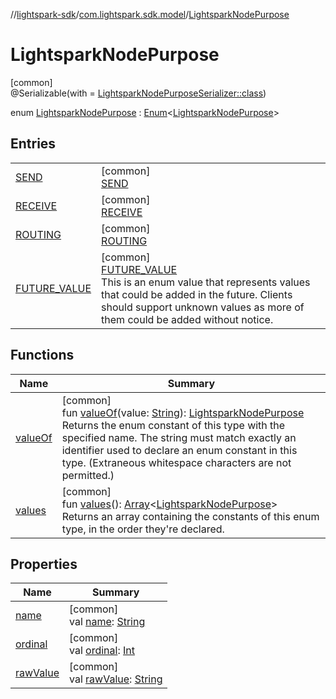 //[lightspark-sdk](../../../index.md)/[com.lightspark.sdk.model](../index.md)/[LightsparkNodePurpose](index.md)

# LightsparkNodePurpose

[common]\
@Serializable(with = [LightsparkNodePurposeSerializer::class](../-lightspark-node-purpose-serializer/index.md))

enum [LightsparkNodePurpose](index.md) : [Enum](https://kotlinlang.org/api/latest/jvm/stdlib/kotlin/-enum/index.html)&lt;[LightsparkNodePurpose](index.md)&gt;

## Entries

| | |
|---|---|
| [SEND](-s-e-n-d/index.md) | [common]<br>[SEND](-s-e-n-d/index.md) |
| [RECEIVE](-r-e-c-e-i-v-e/index.md) | [common]<br>[RECEIVE](-r-e-c-e-i-v-e/index.md) |
| [ROUTING](-r-o-u-t-i-n-g/index.md) | [common]<br>[ROUTING](-r-o-u-t-i-n-g/index.md) |
| [FUTURE_VALUE](-f-u-t-u-r-e_-v-a-l-u-e/index.md) | [common]<br>[FUTURE_VALUE](-f-u-t-u-r-e_-v-a-l-u-e/index.md)<br>This is an enum value that represents values that could be added in the future. Clients should support unknown values as more of them could be added without notice. |

## Functions

| Name | Summary |
|---|---|
| [valueOf](value-of.md) | [common]<br>fun [valueOf](value-of.md)(value: [String](https://kotlinlang.org/api/latest/jvm/stdlib/kotlin/-string/index.html)): [LightsparkNodePurpose](index.md)<br>Returns the enum constant of this type with the specified name. The string must match exactly an identifier used to declare an enum constant in this type. (Extraneous whitespace characters are not permitted.) |
| [values](values.md) | [common]<br>fun [values](values.md)(): [Array](https://kotlinlang.org/api/latest/jvm/stdlib/kotlin/-array/index.html)&lt;[LightsparkNodePurpose](index.md)&gt;<br>Returns an array containing the constants of this enum type, in the order they're declared. |

## Properties

| Name | Summary |
|---|---|
| [name](../../com.lightspark.sdk.requester/-server-environment/-p-r-o-d/index.md#-372974862%2FProperties%2F-962664521) | [common]<br>val [name](../../com.lightspark.sdk.requester/-server-environment/-p-r-o-d/index.md#-372974862%2FProperties%2F-962664521): [String](https://kotlinlang.org/api/latest/jvm/stdlib/kotlin/-string/index.html) |
| [ordinal](../../com.lightspark.sdk.requester/-server-environment/-p-r-o-d/index.md#-739389684%2FProperties%2F-962664521) | [common]<br>val [ordinal](../../com.lightspark.sdk.requester/-server-environment/-p-r-o-d/index.md#-739389684%2FProperties%2F-962664521): [Int](https://kotlinlang.org/api/latest/jvm/stdlib/kotlin/-int/index.html) |
| [rawValue](raw-value.md) | [common]<br>val [rawValue](raw-value.md): [String](https://kotlinlang.org/api/latest/jvm/stdlib/kotlin/-string/index.html) |
